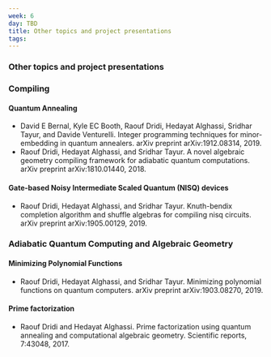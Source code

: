 ```yaml
---
week: 6
day: TBD
title: Other topics and project presentations
tags: 
---
```

### Other topics and project presentations

### Compiling

#### Quantum Annealing
- David E Bernal, Kyle EC Booth, Raouf Dridi, Hedayat Alghassi, Sridhar Tayur, and Davide Venturelli. Integer programming techniques for minor-embedding in quantum annealers. arXiv preprint arXiv:1912.08314, 2019.
- Raouf Dridi, Hedayat Alghassi, and Sridhar Tayur. A novel algebraic geometry compiling framework for adiabatic quantum computations. arXiv preprint arXiv:1810.01440, 2018.

#### Gate-based Noisy Intermediate Scaled Quantum (NISQ) devices
- Raouf Dridi, Hedayat Alghassi, and Sridhar Tayur. Knuth-bendix completion algorithm and shuffle algebras for compiling nisq circuits. arXiv preprint arXiv:1905.00129, 2019.

### Adiabatic Quantum Computing and Algebraic Geometry

#### Minimizing Polynomial Functions
- Raouf Dridi, Hedayat Alghassi, and Sridhar Tayur. Minimizing polynomial functions on quantum computers. arXiv preprint arXiv:1903.08270, 2019.

#### Prime factorization
- Raouf Dridi and Hedayat Alghassi. Prime factorization using quantum annealing and computational
algebraic geometry. Scientific reports, 7:43048, 2017.
